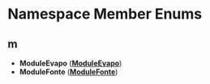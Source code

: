 
# Namespace Member Enums



## m

* **ModuleEvapo** ([**ModuleEvapo**](namespaceModuleEvapo.md))
* **ModuleFonte** ([**ModuleFonte**](namespaceModuleFonte.md))




